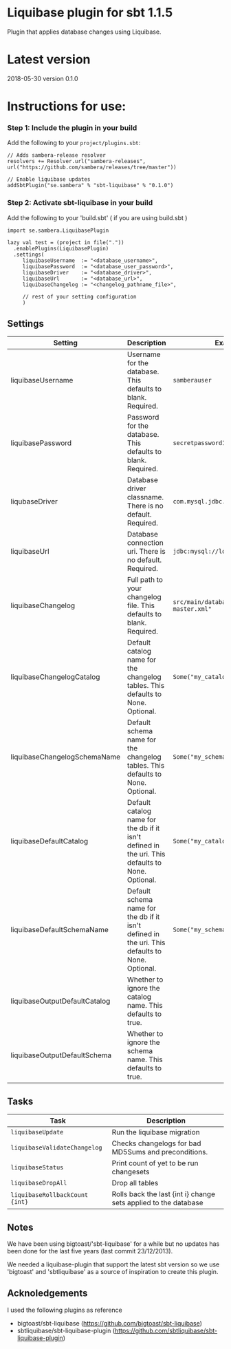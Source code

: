 Liquibase plugin for sbt 1.1.5
====================================
Plugin that applies database changes using Liquibase.

# Latest version
2018-05-30  version 0.1.0

# Instructions for use:
### Step 1: Include the plugin in your build

Add the following to your `project/plugins.sbt`:

    // Adds sambera-release resolver
    resolvers += Resolver.url("sambera-releases", url("https://github.com/sambera/releases/tree/master"))

    // Enable liquibase updates
    addSbtPlugin("se.sambera" % "sbt-liquibase" % "0.1.0")


### Step 2: Activate sbt-liquibase in your build

Add the following to your 'build.sbt' ( if you are using build.sbt )


    
    import se.sambera.LiquibasePlugin
    
    lazy val test = (project in file("."))
      .enablePlugins(LiquibasePlugin)
      .settings(
         liquibaseUsername  := "<database_username>",
         liquibasePassword  := "<database_user_password>",
         liquibaseDriver    := "<database_driver>",
         liquibaseUrl       := "<database_url>",
         liquibaseChangelog := "<changelog_pathname_file>",
         
         // rest of your setting configuration
         )


## Settings

|Setting|Description|Example|
|-------|-----------|-------|
|liquibaseUsername|Username for the database. This defaults to blank. Required.|`samberauser`|
|liquibasePassword|Password for the database. This defaults to blank. Required.|`secretpassword123`|
|liqubaseDriver|Database driver classname. There is no default. Required.|`com.mysql.jdbc.Driver`|
|liquibaseUrl|Database connection uri. There is no default. Required.|`jdbc:mysql://localhost:3306/mydb`|
|liquibaseChangelog|Full path to your changelog file. This defaults to blank. Required.|`src/main/database/changelog-master.xml"`|
|liquibaseChangelogCatalog|Default catalog name for the changelog tables. This defaults to None. Optional.|`Some("my_catalog")`|
|liquibaseChangelogSchemaName|Default schema name for the changelog tables. This defaults to None. Optional.|`Some("my_schema")`|
|liquibaseDefaultCatalog|Default catalog name for the db if it isn't defined in the uri. This defaults to None. Optional.|`Some("my_catalog")`|
|liquibaseDefaultSchemaName|Default schema name for the db if it isn't defined in the uri. This defaults to None. Optional.|`Some("my_schema")`|
|liquibaseOutputDefaultCatalog|Whether to ignore the catalog name. This defaults to true. ||
|liquibaseOutputDefaultSchema|Whether to ignore the schema name. This defaults to true. ||

## Tasks

|Task|Description|
|----|-----------|
|`liquibaseUpdate`|Run the liquibase migration|
|`liquibaseValidateChangelog`|Checks changelogs for bad MD5Sums and preconditions.|
|`liquibaseStatus`|Print count of yet to be run changesets|
|`liquibaseDropAll`|Drop all tables|
|`liquibaseRollbackCount {int}`|Rolls back the last {int i} change sets applied to the database|

Notes
------------------
We have been using bigtoast/'sbt-liquibase' for a while but no updates has been done for the last five years (last commit 23/12/2013).

We needed a liquibase-plugin that support the latest sbt version so we use 'bigtoast' and 'sbtliquibase' as a source
of inspiration to create this plugin.


Acknoledgements
---------------
I used the following plugins as reference

 * bigtoast/sbt-liquibase (https://github.com/bigtoast/sbt-liquibase)
 * sbtliquibase/sbt-liquibase-plugin (https://github.com/sbtliquibase/sbt-liquibase-plugin)

